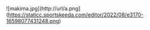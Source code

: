 ![makima.jpg](http://url/a.png](https://staticc.sportskeeda.com/editor/2022/08/e3170-16598077431248.png)
